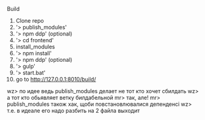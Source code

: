 Build
1. Clone repo
2. '> publish_modules'
3. '> npm ddp' (optional)
4. '> cd frontend'
5. install_modules
6. '> npm install'
7. '> npm ddp' (optional)
8. '> gulp'
9. '> start.bat'
10. go to http://127.0.0.1:8010/build/

wz> по идее ведь publish_modules делает не тот кто хочет сбилдать
wz> а тот кто обьявляет ветку билдабельной
mr> так, але!
mr>  publish_modules  також хак, щоби повстановлювалися депенденсі
wz> т.е. в идеале его надо разбить на 2 файла выходит
